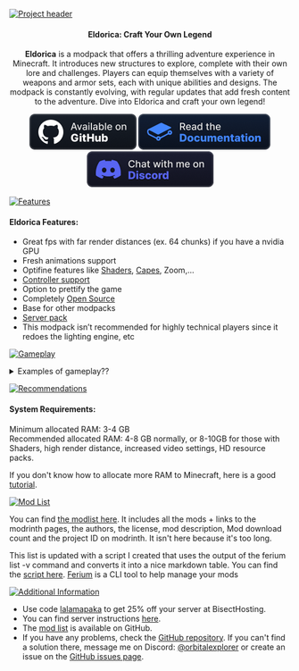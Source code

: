 [![Project header](https://imgs.search.brave.com/lKDam_tu88Yw_yAzXOrFZ_USKvigW0vGtvx_tedA4UY/rs:fit:860:0:0/g:ce/aHR0cHM6Ly9kZXNp/Z25zaGFjay5uZXQv/d3AtY29udGVudC91/cGxvYWRzL3BsYWNl/aG9sZC5qcGc)](https://bisecthosting.com/lalamapaka "bisecthosting")

<center>

#### Eldorica: Craft Your Own Legend
**Eldorica** is a modpack that offers a thrilling adventure experience in Minecraft. It introduces new structures to explore, complete with their own lore and challenges. Players can equip themselves with a variety of weapons and armor sets, each with unique abilities and designs. The modpack is constantly evolving, with regular updates that add fresh content to the adventure. Dive into Eldorica and craft your own legend!

[![github](https://raw.githubusercontent.com/intergrav/devins-badges/v3/assets/cozy/available/github_64h.png)](https://google.com/) [![gitbook](https://raw.githubusercontent.com/intergrav/devins-badges/v3/assets/cozy/documentation/gitbook_64h.png)](https://google.com/) [![discord](https://raw.githubusercontent.com/intergrav/devins-badges/v3/assets/cozy/social/discord-singular_64h.png)](https://discord.gg/RcSm4WuWET)

</center>

[![Features](https://imgs.search.brave.com/lKDam_tu88Yw_yAzXOrFZ_USKvigW0vGtvx_tedA4UY/rs:fit:860:0:0/g:ce/aHR0cHM6Ly9kZXNp/Z25zaGFjay5uZXQv/d3AtY29udGVudC91/cGxvYWRzL3BsYWNl/aG9sZC5qcGc)](https://bisecthosting.com/lalamapaka "bisecthosting")

#### Eldorica Features:

- Great fps with far render distances (ex. 64 chunks) if you have a nvidia GPU
- Fresh animations support
- Optifine features like [Shaders](https://lalamapaka.gitbook.io/faster-than-light-wiki/readme/shaders "Shaders wiki"), [Capes](https://lalamapaka.gitbook.io/faster-than-light-wiki/readme/capes "Cape wiki"), Zoom,...
- [Controller support](https://lalamapaka.gitbook.io/faster-than-light-wiki/readme/controllers "Controller wiki")
- Option to prettify the game
- Completely [Open Source](https://github.com/lalamapaka/Tachyon/ "GitHub")
- Base for other modpacks
- [Server pack](https://lalamapaka.gitbook.io/faster-than-light-wiki/english/server "Instructions ")
- This modpack isn’t recommended for highly technical players since it redoes the lighting engine, etc

[![Gameplay](https://imgs.search.brave.com/lKDam_tu88Yw_yAzXOrFZ_USKvigW0vGtvx_tedA4UY/rs:fit:860:0:0/g:ce/aHR0cHM6Ly9kZXNp/Z25zaGFjay5uZXQv/d3AtY29udGVudC91/cGxvYWRzL3BsYWNl/aG9sZC5qcGc)](https://bisecthosting.com/lalamapaka "bisecthosting")

<details>
<summary>
Examples of gameplay??
</summary>

<br>

TODO

</details>

[![Recommendations](https://imgs.search.brave.com/lKDam_tu88Yw_yAzXOrFZ_USKvigW0vGtvx_tedA4UY/rs:fit:860:0:0/g:ce/aHR0cHM6Ly9kZXNp/Z25zaGFjay5uZXQv/d3AtY29udGVudC91/cGxvYWRzL3BsYWNl/aG9sZC5qcGc)](https://bisecthosting.com/lalamapaka "bisecthosting")

#### System Requirements:

Minimum allocated RAM: 3-4 GB  
Recommended allocated RAM: 4-8 GB normally, or 8-10GB for those with Shaders, high render distance, increased video settings, HD resource packs.

If you don't know how to allocate more RAM to Minecraft, here is a good [tutorial](https://youtu.be/bOTIt250__8).


[![Mod List](https://imgs.search.brave.com/lKDam_tu88Yw_yAzXOrFZ_USKvigW0vGtvx_tedA4UY/rs:fit:860:0:0/g:ce/aHR0cHM6Ly9kZXNp/Z25zaGFjay5uZXQv/d3AtY29udGVudC91/cGxvYWRzL3BsYWNl/aG9sZC5qcGc)](https://bisecthosting.com/lalamapaka "bisecthosting")

You can find [the modlist here](https://google.com). It includes all the mods + links to the modrinth pages, the authors, the license, mod description, Mod download count and the project ID on modrinth. It isn't here because it's too long.

This list is updated with a script I created that uses the output of the ferium list -v command and converts it into a nice markdown table. You can find the [script here](https://github.com/lalamapaka/Tachyon/blob/main/maintainer-scripts/Ferium-Markdown.py). [Ferium](https://github.com/gorilla-devs/ferium) is a CLI tool to help manage your mods


[![Additional Information](https://imgs.search.brave.com/lKDam_tu88Yw_yAzXOrFZ_USKvigW0vGtvx_tedA4UY/rs:fit:860:0:0/g:ce/aHR0cHM6Ly9kZXNp/Z25zaGFjay5uZXQv/d3AtY29udGVudC91/cGxvYWRzL3BsYWNl/aG9sZC5qcGc)](https://bisecthosting.com/lalamapaka "bisecthosting")

- Use code [lalamapaka](https://bisecthosting.com/lalamapaka "bisecthosting") to get 25% off your server at BisectHosting.
- You can find server instructions [here](https://lalamapaka.gitbook.io/tachyon-wiki/english/server "server instructions").
- The [mod list](https://github.com/lalamapaka/Tachyon/blob/main/CLIENTMODS.md) is available on GitHub.
- If you have any problems, check the [GitHub repository](https://github.com/lalamapaka/tachyon/ "github link"). If you can't find a solution there, message me on Discord: [@orbitalexplorer](https://discordapp.com/users/701726630233767996) or create an issue on the [GitHub issues page](https://github.com/lalamapaka/tachyon/issues).